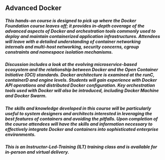 ## Advanced Docker

##### This hands-on course is designed to pick up where the Docker Foundation course leaves off; it provides in-depth coverage of the advanced aspects of Docker and orchestration tools commonly used to deploy and maintain containerized application infrastructures. Attendees will leave with a detailed understanding of container networking internals and multi-host networking, security concerns, cgroup constraints and namespace isolation mechanisms.

##### Discussion includes a look at the evolving microservice-based ecosystem and the relationship between Docker and the Open Container Initiative (OCI) standards. Docker architecture is examined at the runC, containerD and engine levels. Students will gain experience with Docker API operations and distributed Docker configuration. Key orchestration tools used with Docker will also be introduced, including Docker Machine and Docker Swarm.

##### The skills and knowledge developed in this course will be particularly useful to system designers and architects interested in leveraging the best features of containers and avoiding the pitfalls. Upon completion of the course attendees will have the skills and information necessary to effectively integrate Docker and containers into sophisticated enterprise environments.

##### This is an Instructor-Led-Training (ILT) training class and is available for in-person and virtual delivery.
